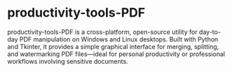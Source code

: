 # productivity-tools-PDF
productivity-tools-PDF is a cross-platform, open-source utility for day-to-day PDF manipulation on Windows and Linux desktops. Built with Python and Tkinter, it provides a simple graphical interface for merging, splitting, and watermarking PDF files—ideal for personal productivity or professional workflows involving sensitive documents.
